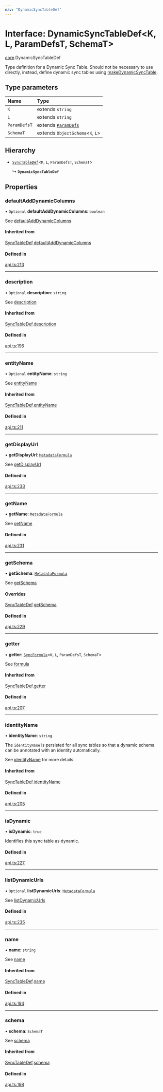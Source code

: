 ```yaml
---
nav: "DynamicSyncTableDef"
---
```

# Interface: DynamicSyncTableDef<K, L, ParamDefsT, SchemaT\>

[core](../modules/core.md).DynamicSyncTableDef

Type definition for a Dynamic Sync Table. Should not be necessary to use directly,
instead, define dynamic sync tables using [makeDynamicSyncTable](../functions/core.makeDynamicSyncTable.md).

## Type parameters

| Name | Type |
| :------ | :------ |
| `K` | extends `string` |
| `L` | extends `string` |
| `ParamDefsT` | extends [`ParamDefs`](../types/core.ParamDefs.md) |
| `SchemaT` | extends `ObjectSchema`<`K`, `L`\> |

## Hierarchy

- [`SyncTableDef`](core.SyncTableDef.md)<`K`, `L`, `ParamDefsT`, `SchemaT`\>

  ↳ **`DynamicSyncTableDef`**

## Properties

### defaultAddDynamicColumns

• `Optional` **defaultAddDynamicColumns**: `boolean`

See [defaultAddDynamicColumns](core.DynamicOptions.md#defaultadddynamiccolumns)

#### Inherited from

[SyncTableDef](core.SyncTableDef.md).[defaultAddDynamicColumns](core.SyncTableDef.md#defaultadddynamiccolumns)

#### Defined in

[api.ts:213](https://github.com/coda/packs-sdk/blob/main/api.ts#L213)

___

### description

• `Optional` **description**: `string`

See [description](core.SyncTableOptions.md#description)

#### Inherited from

[SyncTableDef](core.SyncTableDef.md).[description](core.SyncTableDef.md#description)

#### Defined in

[api.ts:196](https://github.com/coda/packs-sdk/blob/main/api.ts#L196)

___

### entityName

• `Optional` **entityName**: `string`

See [entityName](core.DynamicOptions.md#entityname)

#### Inherited from

[SyncTableDef](core.SyncTableDef.md).[entityName](core.SyncTableDef.md#entityname)

#### Defined in

[api.ts:211](https://github.com/coda/packs-sdk/blob/main/api.ts#L211)

___

### getDisplayUrl

• **getDisplayUrl**: [`MetadataFormula`](../types/core.MetadataFormula.md)

See [getDisplayUrl](core.DynamicSyncTableOptions.md#getdisplayurl)

#### Defined in

[api.ts:233](https://github.com/coda/packs-sdk/blob/main/api.ts#L233)

___

### getName

• **getName**: [`MetadataFormula`](../types/core.MetadataFormula.md)

See [getName](core.DynamicSyncTableOptions.md#getname)

#### Defined in

[api.ts:231](https://github.com/coda/packs-sdk/blob/main/api.ts#L231)

___

### getSchema

• **getSchema**: [`MetadataFormula`](../types/core.MetadataFormula.md)

See [getSchema](core.DynamicSyncTableOptions.md#getschema)

#### Overrides

[SyncTableDef](core.SyncTableDef.md).[getSchema](core.SyncTableDef.md#getschema)

#### Defined in

[api.ts:229](https://github.com/coda/packs-sdk/blob/main/api.ts#L229)

___

### getter

• **getter**: [`SyncFormula`](../types/core.SyncFormula.md)<`K`, `L`, `ParamDefsT`, `SchemaT`\>

See [formula](core.SyncTableOptions.md#formula)

#### Inherited from

[SyncTableDef](core.SyncTableDef.md).[getter](core.SyncTableDef.md#getter)

#### Defined in

[api.ts:207](https://github.com/coda/packs-sdk/blob/main/api.ts#L207)

___

### identityName

• **identityName**: `string`

The `identityName` is persisted for all sync tables so that a dynamic schema
can be annotated with an identity automatically.

See [identityName](core.SyncTableOptions.md#identityname) for more details.

#### Inherited from

[SyncTableDef](core.SyncTableDef.md).[identityName](core.SyncTableDef.md#identityname)

#### Defined in

[api.ts:205](https://github.com/coda/packs-sdk/blob/main/api.ts#L205)

___

### isDynamic

• **isDynamic**: ``true``

Identifies this sync table as dynamic.

#### Defined in

[api.ts:227](https://github.com/coda/packs-sdk/blob/main/api.ts#L227)

___

### listDynamicUrls

• `Optional` **listDynamicUrls**: [`MetadataFormula`](../types/core.MetadataFormula.md)

See [listDynamicUrls](core.DynamicSyncTableOptions.md#listdynamicurls)

#### Defined in

[api.ts:235](https://github.com/coda/packs-sdk/blob/main/api.ts#L235)

___

### name

• **name**: `string`

See [name](core.SyncTableOptions.md#name)

#### Inherited from

[SyncTableDef](core.SyncTableDef.md).[name](core.SyncTableDef.md#name)

#### Defined in

[api.ts:194](https://github.com/coda/packs-sdk/blob/main/api.ts#L194)

___

### schema

• **schema**: `SchemaT`

See [schema](core.SyncTableOptions.md#schema)

#### Inherited from

[SyncTableDef](core.SyncTableDef.md).[schema](core.SyncTableDef.md#schema)

#### Defined in

[api.ts:198](https://github.com/coda/packs-sdk/blob/main/api.ts#L198)
